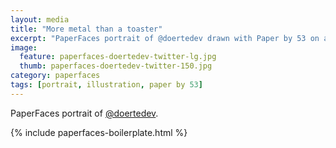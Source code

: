 ```yaml
---
layout: media
title: "More metal than a toaster"
excerpt: "PaperFaces portrait of @doertedev drawn with Paper by 53 on an iPad."
image: 
  feature: paperfaces-doertedev-twitter-lg.jpg
  thumb: paperfaces-doertedev-twitter-150.jpg
category: paperfaces
tags: [portrait, illustration, paper by 53]
---
```


PaperFaces portrait of [@doertedev](http://twitter.com/doertedev).

{% include paperfaces-boilerplate.html %}